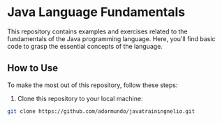 # Java Language Fundamentals

This repository contains examples and exercises related to the fundamentals of the Java programming language. Here, you'll find basic code to grasp the essential concepts of the language.

## How to Use

To make the most out of this repository, follow these steps:

1. Clone this repository to your local machine:

```bash
git clone https://github.com/adormundo/javatrainingnelio.git
